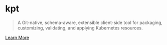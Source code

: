 # kpt

> A Git-native, schema-aware, extensible client-side tool for packaging, customizing, validating,
> and applying Kubernetes resources.

[Learn More](?id=overview)
